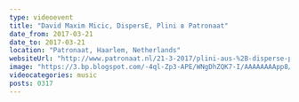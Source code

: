 ```yaml
---
type: videoevent
title: "David Maxim Micic, DispersE, Plini в Patronaat"
date_from: 2017-03-21
date_to: 2017-03-21
location: "Patronaat, Haarlem, Netherlands"
websiteUrl: "http://www.patronaat.nl/21-3-2017/plini-aus-%2B-disperse-pl-%2B-david-maxim-micic-srb-"
image: "https://3.bp.blogspot.com/-4ql-Zp3-APE/WNgDhZQK7-I/AAAAAAAApp8/W-4pPcq2MEU9OeNdFGRXA-JLe8_iTxsEgCPcB/s1600/dsc04094.picasaweb.jpg"
videocategories: music
posts: 0317
---
```

